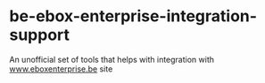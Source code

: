 # be-ebox-enterprise-integration-support
An unofficial set of tools that helps with integration with www.eboxenterprise.be site
